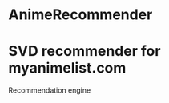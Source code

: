 AnimeRecommender
================

SVD recommender for myanimelist.com
=======
Recommendation engine